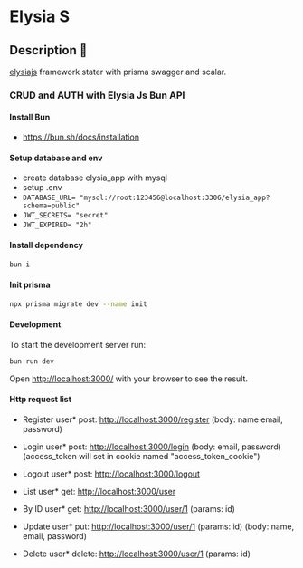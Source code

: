 # Elysia S


## Description 🌈

[elysiajs](https://github.com/elysiajs/elysia) framework stater with prisma swagger and scalar.


### CRUD and AUTH with Elysia Js Bun API

#### Install Bun

- <https://bun.sh/docs/installation>

#### Setup database and env

- create database elysia_app with mysql
- setup .env
- `DATABASE_URL= "mysql://root:123456@localhost:3306/elysia_app?schema=public"`
- `JWT_SECRETS= "secret"`
- `JWT_EXPIRED= "2h"`

#### Install dependency

```bash
bun i  
```

#### Init prisma

```bash
npx prisma migrate dev --name init  
```

#### Development

To start the development server run:

```bash
bun run dev
```

Open <http://localhost:3000/> with your browser to see the result.

#### Http request list

- Register user* post: <http://localhost:3000/register> (body: name email, password)
- Login user* post: <http://localhost:3000/login> (body: email, password) (access_token will set in cookie named "access_token_cookie")
- Logout user* post: <http://localhost:3000/logout>
  
- List user* get: <http://localhost:3000/user>
- By ID user* get: <http://localhost:3000/user/1> (params: id)
- Update user* put: <http://localhost:3000/user/1> (params: id) (body: name, email, password)
- Delete user* delete: <http://localhost:3000/user/1> (params: id)
